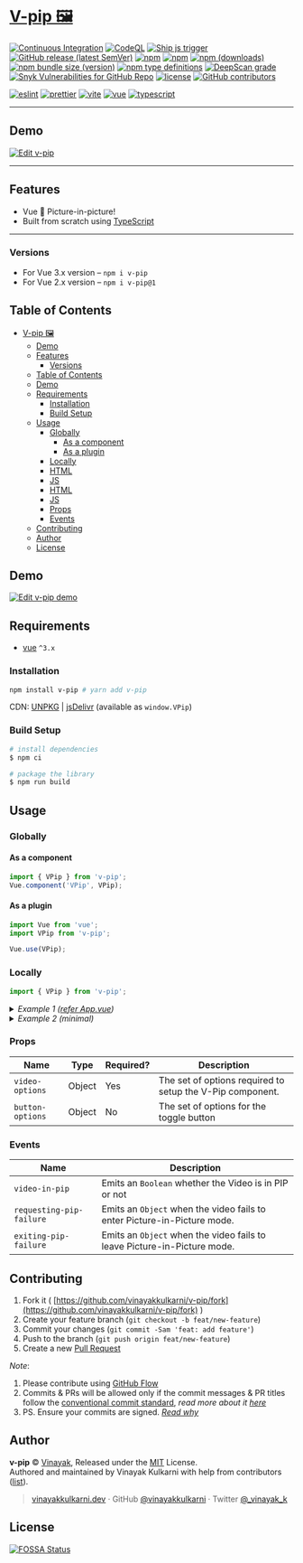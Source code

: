 # [V-pip 🖼](https://github.com/vinayakkulkarni/v-pip#readme)

[![Continuous Integration](https://github.com/vinayakkulkarni/v-pip/actions/workflows/ci.yml/badge.svg)](https://github.com/vinayakkulkarni/v-pip/actions/workflows/ci.yml)
[![CodeQL](https://github.com/vinayakkulkarni/v-pip/actions/workflows/codeql.yml/badge.svg)](https://github.com/vinayakkulkarni/v-pip/actions/workflows/codeql.yml)
[![Ship js trigger](https://github.com/vinayakkulkarni/v-pip/actions/workflows/shipjs-trigger.yml/badge.svg)](https://github.com/vinayakkulkarni/v-pip/actions/workflows/shipjs-trigger.yml)
[![GitHub release (latest SemVer)](https://img.shields.io/github/v/release/vinayakkulkarni/v-pip?sort=semver&logo=github)](https://github.com/vinayakkulkarni/v-pip/releases)
[![npm](https://img.shields.io/npm/v/v-pip?logo=npm)](https://www.npmjs.com/package/v-pip)
[![npm](https://img.shields.io/npm/dm/v-pip?logo=npm)](http://npm-stat.com/charts.html?package=v-pip)
[![npm (downloads)](https://img.shields.io/npm/dm/v-pip.svg)](https://npm-stat.com/charts.html?package=v-pip)
[![npm bundle size (version)](https://img.shields.io/bundlephobia/min/v-pip/latest)](https://bundlephobia.com/package/v-pip@latest)
[![npm type definitions](https://img.shields.io/npm/types/v-pip)](https://github.com/vinayakkulkarni/v-pip/blob/master/package.json)
[![DeepScan grade](https://deepscan.io/api/teams/9055/projects/17923/branches/426854/badge/grade.svg)](https://deepscan.io/dashboard#view=project&tid=9055&pid=17923&bid=426854)
[![Snyk Vulnerabilities for GitHub Repo](https://img.shields.io/snyk/vulnerabilities/github/vinayakkulkarni/v-pip)](https://snyk.io/test/github/vinayakkulkarni/v-pip)
[![license](https://img.shields.io/npm/l/v-pip)](https://github.com/vinayakkulkarni/v-pip/blob/master/LICENSE)
[![GitHub contributors](https://img.shields.io/github/contributors/vinayakkulkarni/v-pip)](https://github.com/vinayakkulkarni/v-pip/graphs/contributors)

[![eslint](https://img.shields.io/npm/dependency-version/v-pip/dev/eslint?logo=eslint)](https://eslint.org/)
[![prettier](https://img.shields.io/npm/dependency-version/v-pip/dev/prettier?logo=prettier)](https://prettier.io/)
[![vite](https://img.shields.io/npm/dependency-version/v-pip/dev/vite?logo=vite)](https://vitejs.dev/)
[![vue](https://img.shields.io/npm/dependency-version/v-pip/dev/vue?logo=vue.js)](https://vuejs.org/)
[![typescript](https://img.shields.io/npm/dependency-version/v-pip/dev/typescript?logo=TypeScript)](https://www.typescriptlang.org/)

---

## Demo

[![Edit v-pip](https://developer.stackblitz.com/img/open_in_stackblitz.svg)](https://stackblitz.com/edit/v-pip?file=src/App.vue)

---

## Features

- Vue 💚 Picture-in-picture!
- Built from scratch using [TypeScript](https://www.typescriptlang.org)

---

### Versions

- For Vue 3.x version – `npm i v-pip`
- For Vue 2.x version – `npm i v-pip@1`

## Table of Contents

- [V-pip 🖼](#v-pip-)
  - [Demo](#demo)
  - [Features](#features)
    - [Versions](#versions)
  - [Table of Contents](#table-of-contents)
  - [Demo](#demo-1)
  - [Requirements](#requirements)
    - [Installation](#installation)
    - [Build Setup](#build-setup)
  - [Usage](#usage)
    - [Globally](#globally)
      - [As a component](#as-a-component)
      - [As a plugin](#as-a-plugin)
    - [Locally](#locally)
    - [HTML](#html)
    - [JS](#js)
    - [HTML](#html-1)
    - [JS](#js-1)
    - [Props](#props)
    - [Events](#events)
  - [Contributing](#contributing)
  - [Author](#author)
  - [License](#license)

## Demo

[![Edit v-pip demo](https://codesandbox.io/static/img/play-codesandbox.svg)](https://bit.ly/v-pip)

## Requirements

- [vue](https://vuejs.org/) `^3.x`

### Installation

```bash
npm install v-pip # yarn add v-pip
```

CDN: [UNPKG](https://unpkg.com/v-pip/dist/) | [jsDelivr](https://cdn.jsdelivr.net/npm/v-pip/dist/) (available as `window.VPip`)

### Build Setup

```bash
# install dependencies
$ npm ci

# package the library
$ npm run build
```

## Usage

### Globally

#### As a component

```javascript
import { VPip } from 'v-pip';
Vue.component('VPip', VPip);
```

#### As a plugin

```javascript
import Vue from 'vue';
import VPip from 'v-pip';

Vue.use(VPip);
```

### Locally

```javascript
import { VPip } from 'v-pip';
```

<details>
<summary>
<em>Example 1 (<a href="examples/App.vue">refer App.vue</a>)</em>
</summary>

### HTML

```html
<v-pip
  :video-options="videoOptions"
  :button-options="buttonOptions"
  @video-in-pip="handlePIP"
  @requesting-pip-failure="handlePipOpenFailure"
  @exiting-pip-failure="handlePipExitFailure"
/>
```

### JS

```javascript
import { VPip } from 'v-pip';

Vue.component('example-component', {
  components: {
    VPip,
  },
  data: () => ({
    isPip: false,
    videoOptions: {
      src: 'http://commondatastorage.googleapis.com/gtv-videos-bucket/sample/BigBuckBunny.mp4',
      poster:
        'http://commondatastorage.googleapis.com/gtv-videos-bucket/sample/images/BigBuckBunny.jpg',
      wrapper: '',
      class: '',
      height: '',
      width: '',
    },
    buttonOptions: {
      wrapper: '',
      type: 'button',
      class: '',
      label: 'Toggle picture-in-picture',
    },
  }),
  methods: {
    handlePIP(e) {
      this.isPip = e;
    },
    handlePipOpenFailure(err) {
      console.log('Video failed to enter Picture-in-Picture mode.', err);
    },
    handlePipExitFailure(err) {
      console.log('Video failed to leave Picture-in-Picture mode.', err);
    },
  },
});
```

</details>

<details>
<summary>
<em>Example 2 (minimal)</em>
</summary>

### HTML

```html
<v-pip :video-options="videoOptions" />
```

### JS

```javascript
import { VPip } from 'v-pip';

Vue.component('example-component', {
  components: {
    VPip,
  },
  data: () => ({
    videoOptions: {
      src: 'http://commondatastorage.googleapis.com/gtv-videos-bucket/sample/BigBuckBunny.mp4',
    },
  }),
});
```

</details>

### Props

| Name             | Type   | Required? | Description                                               |
| ---------------- | ------ | --------- | --------------------------------------------------------- |
| `video-options`  | Object | Yes       | The set of options required to setup the V-Pip component. |
| `button-options` | Object | No        | The set of options for the toggle button                  |

### Events

| Name                     | Description                                                              |
| ------------------------ | ------------------------------------------------------------------------ |
| `video-in-pip`           | Emits an `Boolean` whether the Video is in PIP or not                    |
| `requesting-pip-failure` | Emits an `Object` when the video fails to enter Picture-in-Picture mode. |
| `exiting-pip-failure`    | Emits an `Object` when the video fails to leave Picture-in-Picture mode. |

## Contributing

1. Fork it ( [https://github.com/vinayakkulkarni/v-pip/fork](https://github.com/vinayakkulkarni/v-pip/fork) )
2. Create your feature branch (`git checkout -b feat/new-feature`)
3. Commit your changes (`git commit -Sam 'feat: add feature'`)
4. Push to the branch (`git push origin feat/new-feature`)
5. Create a new [Pull Request](https://github.com/vinayakkulkarni/v-pip/compare)

_Note_:

1. Please contribute using [GitHub Flow](https://web.archive.org/web/20191104103724/https://guides.github.com/introduction/flow/)
2. Commits & PRs will be allowed only if the commit messages & PR titles follow the [conventional commit standard](https://www.conventionalcommits.org/), _read more about it [here](https://github.com/conventional-changelog/commitlint/tree/master/%40commitlint/config-conventional#type-enum)_
3. PS. Ensure your commits are signed. _[Read why](https://withblue.ink/2020/05/17/how-and-why-to-sign-git-commits.html)_

## Author

**v-pip** &copy; [Vinayak](https://vinayakkulkarni.dev), Released under the [MIT](./LICENSE) License.<br>
Authored and maintained by Vinayak Kulkarni with help from contributors ([list](https://github.com/vinayakkulkarni/v-pip/contributors)).

> [vinayakkulkarni.dev](https://vinayakkulkarni.dev) · GitHub [@vinayakkulkarni](https://github.com/vinayakkulkarni) · Twitter [@\_vinayak_k](https://twitter.com/_vinayak_k)

## License

[![FOSSA Status](https://app.fossa.io/api/projects/git%2Bgithub.com%2Fvinayakkulkarni%2Fv-pip.svg?type=large)](https://app.fossa.io/projects/git%2Bgithub.com%2Fvinayakkulkarni%2Fv-pip?ref=badge_large)
